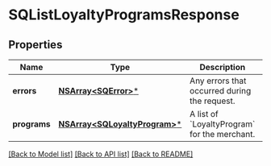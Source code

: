 # SQListLoyaltyProgramsResponse

## Properties
Name | Type | Description | Notes
------------ | ------------- | ------------- | -------------
**errors** | [**NSArray&lt;SQError&gt;***](SQError.md) | Any errors that occurred during the request. | [optional] 
**programs** | [**NSArray&lt;SQLoyaltyProgram&gt;***](SQLoyaltyProgram.md) | A list of &#x60;LoyaltyProgram&#x60; for the merchant. | [optional] 

[[Back to Model list]](../README.md#documentation-for-models) [[Back to API list]](../README.md#documentation-for-api-endpoints) [[Back to README]](../README.md)


